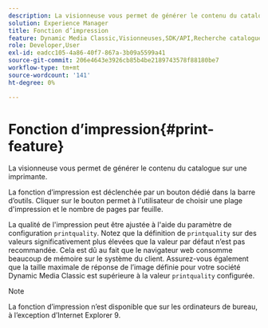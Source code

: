 ```yaml
---
description: La visionneuse vous permet de générer le contenu du catalogue sur une imprimante.
solution: Experience Manager
title: Fonction d’impression
feature: Dynamic Media Classic,Visionneuses,SDK/API,Recherche catalogue électronique
role: Developer,User
exl-id: eadcc105-4a86-40f7-867a-3b09a5599a41
source-git-commit: 206e4643e3926cb85b4be2189743578f88180be7
workflow-type: tm+mt
source-wordcount: '141'
ht-degree: 0%

---
```


# Fonction d’impression{#print-feature}

La visionneuse vous permet de générer le contenu du catalogue sur une imprimante.

La fonction d’impression est déclenchée par un bouton dédié dans la barre d’outils. Cliquer sur le bouton permet à l&#39;utilisateur de choisir une plage d&#39;impression et le nombre de pages par feuille.

La qualité de l&#39;impression peut être ajustée à l&#39;aide du paramètre de configuration `printquality`. Notez que la définition de `printquality` sur des valeurs significativement plus élevées que la valeur par défaut n’est pas recommandée. Cela est dû au fait que le navigateur web consomme beaucoup de mémoire sur le système du client. Assurez-vous également que la taille maximale de réponse de l’image définie pour votre société Dynamic Media Classic est supérieure à la valeur `printquality` configurée.

>[!NOTE]
>
>La fonction d’impression n’est disponible que sur les ordinateurs de bureau, à l’exception d’Internet Explorer 9.
